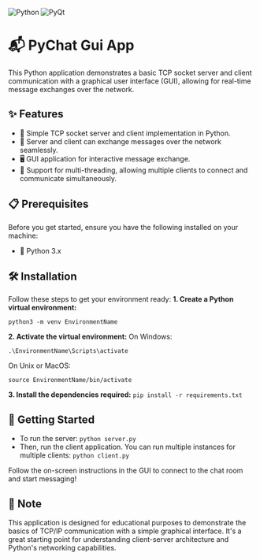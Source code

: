 ![Python](https://img.shields.io/badge/Python-3776AB?style=for-the-badge&logo=python&logoColor=white) ![PyQt](https://img.shields.io/badge/PyQt-41CD52?style=for-the-badge&logo=qt&logoColor=white)
# 📬 PyChat Gui App
This Python application demonstrates a basic TCP socket server and client communication with a graphical user interface (GUI), allowing for real-time message exchanges over the network.
## ✨ Features
 -   🚀 Simple TCP socket server and client implementation in Python.
 -   💬 Server and client can exchange messages over the network seamlessly.
 -   🖥️ GUI application for interactive message exchange.
 -   🧵 Support for multi-threading, allowing multiple clients to connect and communicate simultaneously.
## 📋 **Prerequisites**
Before you get started, ensure you have the following installed on your machine:
 -   🐍 Python 3.x
## 🛠 Installation
Follow these steps to get your environment ready:
**1. Create a Python virtual environment:**

    python3 -m venv EnvironmentName
**2. Activate the virtual environment:**
    On Windows:

    .\EnvironmentName\Scripts\activate

 On Unix or MacOS:

    source EnvironmentName/bin/activate

**3. Install the dependencies required:**
    `pip install -r requirements.txt`
## 🚀 Getting Started

 - To run the server:
 `python server.py`
 - Then, run the client application. You can run multiple instances for
   multiple clients:
 `python client.py`
 
Follow the on-screen instructions in the GUI to connect to the chat room and start messaging!
## 📝 Note
This application is designed for educational purposes to demonstrate the basics of TCP/IP communication with a simple graphical interface. It's a great starting point for understanding client-server architecture and Python's networking capabilities.
